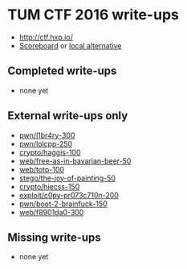 # TUM CTF 2016 write-ups

* http://ctf.hxp.io/
* [Scoreboard](https://ctftime.org/event/331/) or [local alternative](scoreboard.txt)

## Completed write-ups

* none yet

## External write-ups only

* [pwn/l1br4ry-300](pwn/l1br4ry-300)
* [pwn/lolcpp-250](pwn/lolcpp-250)
* [crypto/haggis-100](crypto/haggis-100)
* [web/free-as-in-bavarian-beer-50](web/free-as-in-bavarian-beer-50)
* [web/totp-100](web/totp-100)
* [stego/the-joy-of-painting-50](stego/the-joy-of-painting-50)
* [crypto/hiecss-150](crypto/hiecss-150)
* [exploit/c0py-pr073c710n-200](exploit/c0py-pr073c710n-200)
* [pwn/boot-2-brainfuck-150](pwn/boot-2-brainfuck-150)
* [web/f8901da0-300](web/f8901da0-300)

## Missing write-ups

* none yet
